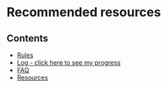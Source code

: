# Recommended resources




## Contents
* [Rules](rules.md)
* [Log - click here to see my progress](log.md)
* [FAQ](FAQ.md)
* [Resources](resources.md)
